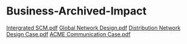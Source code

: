 # Business-Archived-Impact
[Intergrated SCM.pdf](https://github.com/user-attachments/files/20237194/Intergrated.SCM.pdf)
[Global Network Design.pdf](https://github.com/user-attachments/files/20237193/Global.Network.Design.pdf)
[Distribution Network Design Case.pdf](https://github.com/user-attachments/files/20237192/Distribution.Network.Design.Case.pdf)
[ACME Communication Case.pdf](https://github.com/user-attachments/files/20237191/ACME.Communication.Case.pdf)
